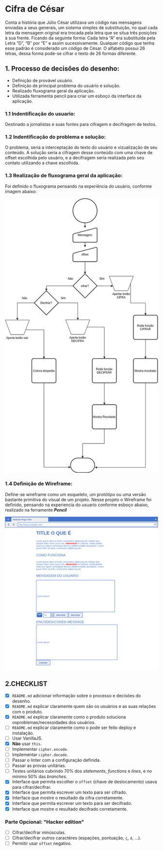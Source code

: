 # Cifra de César

Conta a história que Júlio César utilizava um código nas mensagens enviadas a seus generais,
um sistema simples de substituição, no qual cada letra da mensagem original era trocada pela
letra que se situa três posições à sua frente. Ficando da seguinte forma:
Cada letra “A” era substituída pela Letra “D”, “B” por “E” e assim sucessivamente.
Qualquer código que tenha esse padrão é considerado um código de César.
O alfabéto possui 26 letras, dessa forma pode-se cifrar o texto de 26 formas diferente.


## 1. Processo de decisões do desenho:
* Definição de provável usuário. 
* Definição de principal problema do usuário e solução.
* Realizado fluxograma geral da aplicação.
* Utilizada ferramenta pencil para criar um esboço da interface da aplicação.

### 1.1 Indentificação do usuario:
Destinado a jornalistas e suas fontes para cifragem e decifragem de textos.

### 1.2 Indentificação do problema e solução:
O problema, seria a interceptação do texto do usuário e vizualização de seu conteúdo.
A solução seria a cifragem desse conteúdo com uma chave de offset escolhida pelo usuário, e a decifragem seria realizada pelo seu contato utilizando a chave escolhida.

### 1.3 Realização de fluxograma geral da aplicação:
Foi definido o fluxograma pensando na experiência do usuário, conforme imagem abaixo:


![Fluxograma geral da aplicação](img_readme/fluxograma_geral.jpg)

### 1.4 Definição de Wireframe:
Define-se wireframe como um esqueleto, um protótipo ou uma versão bastante primitiva do visual de um projeto.
Nesse projeto o Wireframe foi definido, pensando na experiencia do usuario conforme esboço abaixo, realizado na ferramente ***Pencil***


![wireframe cifra de césar](img_readme/pagina_result.png)


## 2.CHECKLIST
* [x] `README.md` adicionar informação sobre o processo e decisões do desenho.
* [x] `README.md` explicar claramente quem são os usuários e as suas relações com o produto.
* [x] `README.md` explicar claramente como o produto soluciona osproblemas/necessidades dos usuários.
* [ ] `README.md` explicar claramente como o pode ser feito deploy e instalação.
* [ ] Usar VanillaJS.
* [x] **Não** usar `this`.
* [ ] Implementar `cipher.encode`.
* [ ] Implementar `cipher.decode`.
* [ ] Passar o linter com a configuração definida.
* [ ] Passar as provas unitárias.
* [ ] Testes unitários cubrindo 70% dos _statements_, _functions_ e _lines_, e
  no mínimo 50% das _branches_.
* [x] Interface que permita escolher o `offset` (chave de deslocamento) usava
  para cifrar/decifrar.
* [x] Interface que permita escrever um texto para ser cifrado.
* [x] Interface que mostre o resultado da cifra corretamente.
* [x] Interface que permita escrever um texto para ser decifrado.
* [x] Interface que mostre o resultado decifrado corretamente.

### Parte Opcional: "Hacker edition"

* [ ] Cifrar/decifrar minúsculas.
* [ ] Cifrar/decifrar _outros_ caractéres (espações, pontuação, `ç`, `á`, ...).
* [ ] Permitir usar `offset` negativo.

<!-- ctrl+shift+v pré vizualizar -->
